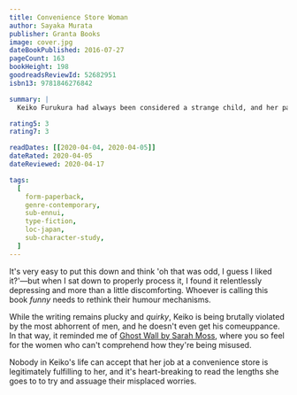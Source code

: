 ```yaml
---
title: Convenience Store Woman
author: Sayaka Murata
publisher: Granta Books
image: cover.jpg
dateBookPublished: 2016-07-27
pageCount: 163
bookHeight: 198
goodreadsReviewId: 52682951
isbn13: 9781846276842

summary: |
  Keiko Furukura had always been considered a strange child, and her parents always worried how she would get on in the real world, so when she takes on a job in a convenience store while at university, they are delighted for her. For her part, in the convenience store she finds a predictable world mandated by the store manual, which dictates how the workers should act and what they should say, and she copies her co-workers' style of dress and speech patterns so she can play the part of a normal person. However, eighteen years later, at age 36, she is still in the same job, has never had a boyfriend, and has only few friends. She feels comfortable in her life but is aware that she is not living up to society's expectations and causing her family to worry about her. When a similarly alienated but cynical and bitter young man comes to work in the store, he will upset Keiko's contented stasis—but will it be for the better?

rating5: 3
rating7: 3

readDates: [[2020-04-04, 2020-04-05]]
dateRated: 2020-04-05
dateReviewed: 2020-04-17

tags:
  [
    form-paperback,
    genre-contemporary,
    sub-ennui,
    type-fiction,
    loc-japan,
    sub-character-study,
  ]
---
```


It's very easy to put this down and think 'oh that was odd, I guess I liked it?'&mdash;but when I sat down to properly process it, I found it relentlessly depressing and more than a little discomforting. Whoever is calling this book _funny_ needs to rethink their humour mechanisms.

While the writing remains plucky and _quirky_, Keiko is being brutally violated by the most abhorrent of men, and he doesn't even get his comeuppance. In that way, it reminded me of [Ghost Wall by Sarah Moss](/books/ghost-wall-sarah-moss), where you so feel for the women who can't comprehend how they're being misused.

Nobody in Keiko's life can accept that her job at a convenience store is legitimately fulfilling to her, and it's heart-breaking to read the lengths she goes to to try and assuage their misplaced worries.
